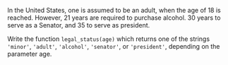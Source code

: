 In the United States, one is assumed to be an adult, when the age of 18 is reached. However, 21 years are required to purchase alcohol. 30 years to serve as a Senator, and 35 to serve as president.

Write the function `legal_status(age)` which returns one of the strings `'minor'`, `'adult'`, `'alcohol'`, `'senator'`, or `'president'`, depending on the parameter age.
